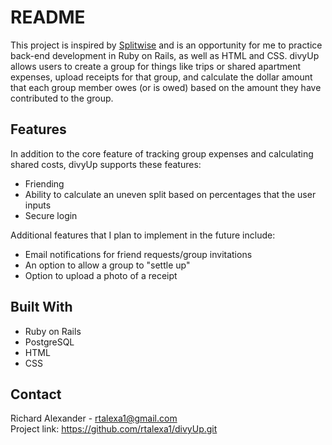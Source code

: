 # README

This project is inspired by [Splitwise](http://splitwise.com) and is an opportunity for me to practice back-end development in Ruby on Rails, as well as HTML and CSS. divyUp allows users to create a group for things like trips or shared apartment expenses, upload receipts for that group, and calculate the dollar amount that each group member owes (or is owed) based on the amount they have contributed to the group.  

## Features
In addition to the core feature of tracking group expenses and calculating shared costs, divyUp supports these features:
- Friending
- Ability to calculate an uneven split based on percentages that the user inputs
- Secure login

Additional features that I plan to implement in the future include:
- Email notifications for friend requests/group invitations
- An option to allow a group to "settle up"
- Option to upload a photo of a receipt

## Built With
- Ruby on Rails
- PostgreSQL
- HTML
- CSS

## Contact
Richard Alexander - rtalexa1@gmail.com  
Project link: https://github.com/rtalexa1/divyUp.git
